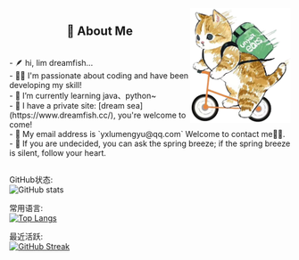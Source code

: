 <!-- 背景图 -->
<br />
<img align="right" alt="GIF" src="./image/bg.png" width="180"/>

<!-- 关于我 -->
<h2 height="199px" align="center">📌 About Me</h2>
<br />
- 🪶 hi, Iim dreamfish...<br />
- 👨‍💻 I'm passionate about coding and have been developing my skill!<br />
- 🌱 I’m currently learning java、python~<br />
- 🐋 I have a private site: [dream sea](https://www.dreamfish.cc/), you're welcome to come!<br />
- 📨 My email address is `yxlumengyu@qq.com` Welcome to contact me👏🏻.<br />
- 🔆 If you are undecided, you can ask the spring breeze; if the spring breeze is silent, follow your heart.<br />
<h2 height="199px" align="center"></h2>

GitHub状态:<br />
![GitHub stats](https://github-readme-stats.vercel.app/api?username=dreamfishyx&show_icons=true&theme=default&count_private=true)

常用语言:<br />
[![Top Langs](https://github-readme-stats.vercel.app/api/top-langs/?username=dreamfishyx&layout=compact&theme=default)](https://github.com/dreamfishyx/github-readme-stats)

最近活跃:<br />
[![GitHub Streak](https://streak-stats.demolab.com/?user=dreamfishyx&theme=tokyonight-duo)](https://git.io/streak-stats)
<!--
**dreamfishyx/dreamfishyx** is a ✨ _special_ ✨ repository because its `README.md` (this file) appears on your GitHub profile.
项目：
[![ReadMe Card](https://github-readme-stats.vercel.app/api/pin/?username=dreamfishyx&repo=github-readme-stats)](https://github.com/dreamfishyx/github-readme-stats)

Here are some ideas to get you started:

- 🔭 I’m currently working on ...
- 🌱 I’m currently learning ...
- 👯 I’m looking to collaborate on ...
- 🤔 I’m looking for help with ...
- 💬 Ask me about ...
- 📫 How to reach me: ...
- 😄 Pronouns: ...
- ⚡ Fun fact: ...
-->

